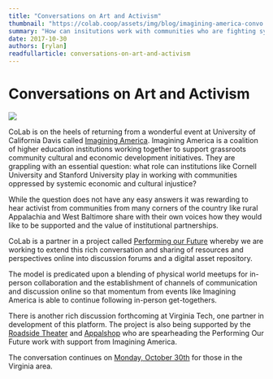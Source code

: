 ```yaml
---
title: "Conversations on Art and Activism"
thumbnail: "https://colab.coop/assets/img/blog/imagining-america-convo.jpg"
summary: "How can insitutions work with communities who are fighting systemic economic and social oppressions?"
date: 2017-10-30
authors: [rylan]
readfullarticle: conversations-on-art-and-activism
---
```


# Conversations on Art and Activism

<img src="/assets/img/blog/imagining-america-convo.jpg" class="center-element">

CoLab is on the heels of returning from a wonderful event at University of California Davis called [Imagining America](http://imaginingamerica.org). Imagining America is a coalition of higher education institutions working together to support grassroots community cultural and economic development initiatives. They are grappling with an essential question: what role can institutions like Cornell University and Stanford University play in working with communities oppressed by systemic economic and cultural injustice?

While the question does not have any easy answers it was rewarding to hear activist from communities from many corners of the country like rural Appalachia and West Baltimore share with their own voices how they would like to be supported and the value of institutional partnerships. 

CoLab is a partner in a project called [Performing our Future](http://www.performingourfuture.com) whereby we are working to extend this rich conversation and sharing of resources and perspectives online into discussion forums and a digital asset repository. 

The model is predicated upon a blending of physical world meetups for in-person collaboration and the establishment of channels of communication and discussion online so that momentum from events like Imagining America is able to continue following in-person get-togethers. 

There is another rich discussion forthcoming at Virginia Tech, one partner in development of this platform. The project is also being supported by the [Roadside Theater](https://roadside.org) and [Appalshop](https://www.appalshop.org) who are spearheading the Performing Our Future work with support from Imagining America. 

The conversation continues on [Monday, October 30th](https://www.facebook.com/events/289747194874955/) for those in the Virginia area. 
